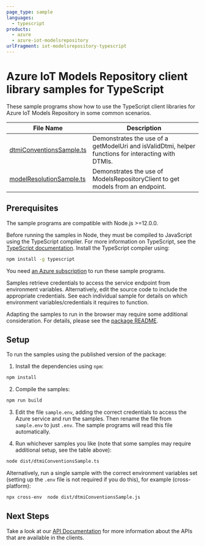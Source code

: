 ```yaml
---
page_type: sample
languages:
  - typescript
products:
  - azure
  - azure-iot-modelsrepository
urlFragment: iot-modelsrepository-typescript
---
```


# Azure IoT Models Repository client library samples for TypeScript

These sample programs show how to use the TypeScript client libraries for Azure IoT Models Repository in some common scenarios.

| **File Name**                                     | **Description**                                                                                     |
| ------------------------------------------------- | --------------------------------------------------------------------------------------------------- |
| [dtmiConventionsSample.ts][dtmiconventionssample] | Demonstrates the use of a getModelUri and isValidDtmi, helper functions for interacting with DTMIs. |
| [modelResolutionSample.ts][modelresolutionsample] | Demonstrates the use of ModelsRepositoryClient to get models from an endpoint.                      |

## Prerequisites

The sample programs are compatible with Node.js >=12.0.0.

Before running the samples in Node, they must be compiled to JavaScript using the TypeScript compiler. For more information on TypeScript, see the [TypeScript documentation][typescript]. Install the TypeScript compiler using:

```bash
npm install -g typescript
```

You need [an Azure subscription][freesub] to run these sample programs.

Samples retrieve credentials to access the service endpoint from environment variables. Alternatively, edit the source code to include the appropriate credentials. See each individual sample for details on which environment variables/credentials it requires to function.

Adapting the samples to run in the browser may require some additional consideration. For details, please see the [package README][package].

## Setup

To run the samples using the published version of the package:

1. Install the dependencies using `npm`:

```bash
npm install
```

2. Compile the samples:

```bash
npm run build
```

3. Edit the file `sample.env`, adding the correct credentials to access the Azure service and run the samples. Then rename the file from `sample.env` to just `.env`. The sample programs will read this file automatically.

4. Run whichever samples you like (note that some samples may require additional setup, see the table above):

```bash
node dist/dtmiConventionsSample.ts
```

Alternatively, run a single sample with the correct environment variables set (setting up the `.env` file is not required if you do this), for example (cross-platform):

```bash
npx cross-env  node dist/dtmiConventionsSample.js
```

## Next Steps

Take a look at our [API Documentation][apiref] for more information about the APIs that are available in the clients.

[dtmiconventionssample]: https://github.com/Azure/azure-sdk-for-js/blob/master/sdk/iot/modelsrepository/samples/v0/typescript/src/dtmiConventionsSample.ts
[modelresolutionsample]: https://github.com/Azure/azure-sdk-for-js/blob/master/sdk/iot/modelsrepository/samples/v0/typescript/src/modelResolutionSample.ts
[apiref]: https://docs.microsoft.com/javascript/api/@azure/iot-modelsrepository
[freesub]: https://azure.microsoft.com/free/
[package]: https://github.com/Azure/azure-sdk-for-js/tree/master/sdk/iot/modelsrepository/README.md
[typescript]: https://www.typescriptlang.org/docs/home.html
